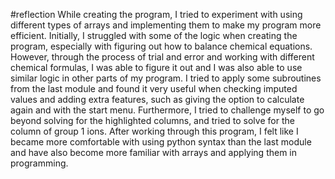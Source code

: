 #reflection
While creating the program, I tried to experiment with using different types of arrays and implementing them to make 
my program more efficient. Initially, I struggled with some of the logic when creating the program, especially with 
figuring out how to balance chemical equations. However, through the process of trial and error and working with different 
chemical formulas, I was able to figure it out and I was also able to use similar logic in other parts of my program. I tried 
to apply some subroutines from the last module and found it very useful when checking imputed values and adding extra 
features, such as giving the option to calculate again and with the start menu. Furthermore, I tried to challenge myself to go 
beyond solving for the highlighted columns, and tried to solve for the column of group 1 ions. After working through this program, I 
felt like I became more comfortable with using python syntax than the last module and have also become more familiar with arrays and 
applying them in programming. 
